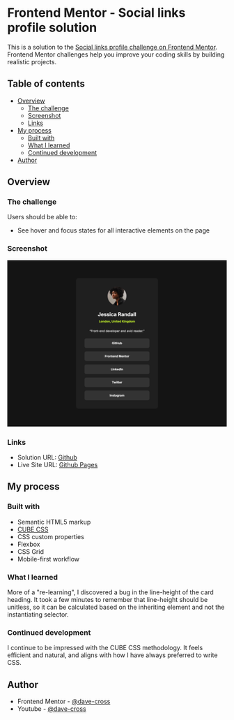 # Frontend Mentor - Social links profile solution

This is a solution to the [Social links profile challenge on Frontend Mentor](https://www.frontendmentor.io/challenges/social-links-profile-UG32l9m6dQ). Frontend Mentor challenges help you improve your coding skills by building realistic projects.

## Table of contents

- [Overview](#overview)
  - [The challenge](#the-challenge)
  - [Screenshot](#screenshot)
  - [Links](#links)
- [My process](#my-process)
  - [Built with](#built-with)
  - [What I learned](#what-i-learned)
  - [Continued development](#continued-development)
- [Author](#author)

## Overview

### The challenge

Users should be able to:

- See hover and focus states for all interactive elements on the page

### Screenshot

![](./screenshot.png)

### Links

- Solution URL: [Github](https://github.com/dave-cross/Frontend-Mentor-social-links-profile-solution)
- Live Site URL: [Github Pages](https://dave-cross.github.io/Frontend-Mentor-social-links-profile-solution/)

## My process

### Built with

- Semantic HTML5 markup
- [CUBE CSS](https://cube.fyi/)
- CSS custom properties
- Flexbox
- CSS Grid
- Mobile-first workflow

### What I learned

More of a "re-learning", I discovered a bug in the line-height of the card heading. It took a few minutes to remember that line-height should be unitless, so it can be calculated based on the inheriting element and not the instantiating selector.

### Continued development

I continue to be impressed with the CUBE CSS methodology. It feels efficient and natural, and aligns with how I have always preferred to write CSS.

## Author

- Frontend Mentor - [@dave-cross](https://www.frontendmentor.io/profile/dave-cross)
- Youtube - [@dave-cross](http://youtube.com/@dave-cross)
